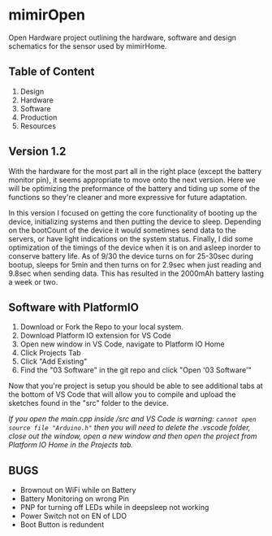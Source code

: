 # mimirOpen

Open Hardware project outlining the hardware, software and design schematics for the sensor used by mimirHome.

## Table of Content

1. Design
1. Hardware
1. Software
1. Production
1. Resources

## Version 1.2

With the hardware for the most part all in the right place (except the battery monitor pin), it seems appropriate to move onto the next version. Here we will be optimizing the preformance of the battery and tiding up some of the functions so they're cleaner and more expressive for future adaptation.

In this version I focused on getting the core functionality of booting up the device, initializing systems and then putting the device to sleep. Depending on the bootCount of the device it would sometimes send data to the servers, or have light indications on the system status. Finally, I did some optimization of the timings of the device when it is on and asleep inorder to conserve battery life. As of 9/30 the device turns on for 25-30sec during bootup, sleeps for 5min and then turns on for 2.9sec when just reading and 9.8sec when sending data. This has resulted in the 2000mAh battery lasting a week or two.

## Software with PlatformIO

1. Download or Fork the Repo to your local system.
1. Download Platform IO extension for VS Code
1. Open new window in VS Code, navigate to Platform IO Home
1. Click Projects Tab
1. Click "Add Existing"
1. Find the "03 Software" in the git repo and click "Open '03 Software'"

Now that you're project is setup you should be able to see additional tabs at the bottom of VS Code that will allow you to compile and upload the sketches found in the "src" folder to the device.

_If you open the main.cpp inside /src and VS Code is warning: `cannot open source file "Arduino.h"` then you will need to delete the .vscode folder, close out the window, open a new window and then open the project from Platform IO Home in the Projects tab._

## BUGS

- Brownout on WiFi while on Battery
- Battery Monitoring on wrong Pin
- PNP for turning off LEDs while in deepsleep not working
- Power Switch not on EN of LDO
- Boot Button is redundent
